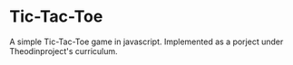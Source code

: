 # Tic-Tac-Toe
A simple Tic-Tac-Toe game in javascript. Implemented as a porject under Theodinproject's curriculum.
